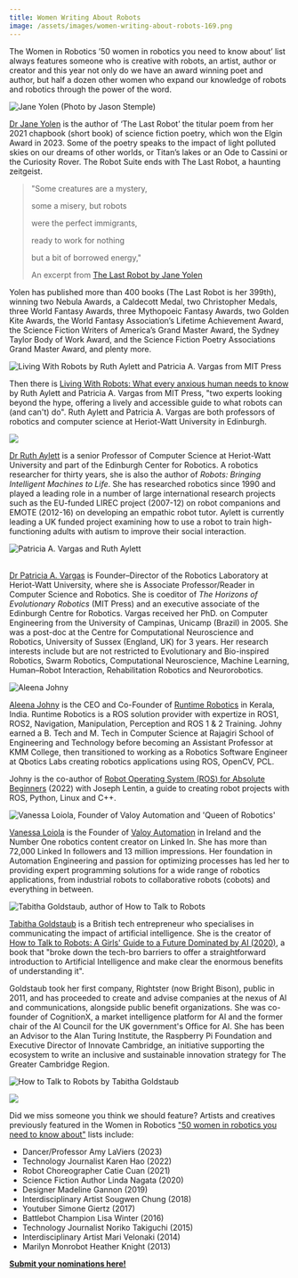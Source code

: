 ```yaml
---
title: Women Writing About Robots
image: /assets/images/women-writing-about-robots-169.png
---
```

The Women in Robotics ’50 women in robotics you need to know about’ list always features someone who is creative with robots, an artist, author or creator and this year not only do we have an award winning poet and author, but half a dozen other women who expand our knowledge of robots and robotics through the power of the word.

![](/assets/images/jy©2015-jason-stemple-750x1124.jpg "Jane Yolen (Photo by Jason Stemple)")

[Dr ](https://www.janeyolen.com/)[Jane Yolen](https://www.janeyolen.com/) is the author of ‘The Last Robot’ the titular poem from her 2021 chapbook (short book) of science fiction poetry, which won the Elgin Award in 2023. Some of the poetry speaks to the impact of light polluted skies on our dreams of other worlds, or Titan’s lakes or an Ode to Cassini or the Curiosity Rover. The Robot Suite ends with The Last Robot, a haunting zeitgeist.

> "Some creatures are a mystery, 
>
> some a misery, but robots
>
> were the perfect immigrants, 
>
> ready to work for nothing
>
> but a bit of borrowed energy,"
>
> An excerpt from [The Last Robot by Jane Yolen](https://www.shorelineofinfinity.com/product/the-last-robot/)

Yolen has published more than 400 books (The Last Robot is her 399th), winning two Nebula Awards, a Caldecott Medal, two Christopher Medals, three World Fantasy Awards, three Mythopoeic Fantasy Awards, two Golden Kite Awards, the World Fantasy Association’s Lifetime Achievement Award, the Science Fiction Writers of America’s Grand Master Award, the Sydney Taylor Body of Work Award, and the Science Fiction Poetry Associations Grand Master Award, and plenty more. 

![](/assets/images/living-with-robots.avif "Living With Robots by Ruth Aylett and Patricia A. Vargas from MIT Press")

Then there is [Living With Robots: What every anxious human needs to know](https://mitpress.mit.edu/9780262546041/living-with-robots/) by Ruth Aylett and Patricia A. Vargas from MIT Press, "two experts looking beyond the hype, offering a lively and accessible guide to what robots can (and can't) do". Ruth Aylett and Patricia A. Vargas are both professors of robotics and computer science at Heriot-Watt University in Edinburgh.

![](/assets/images/ruth-aylett-with-book.jpg)

[Dr Ruth Aylett](https://www.edinburgh-robotics.org/academics/ruth-aylett) is a senior Professor of Computer Science at Heriot-Watt University and part of the Edinburgh Center for Robotics. A robotics researcher for thirty years, she is also the author of *Robots: Bringing Intelligent Machines to Life*. She has researched robotics since 1990 and played a leading role in a number of large international research projects such as the EU-funded LIREC project (2007-12) on robot companions and EMOTE (2012-16) on developing an empathic robot tutor. Aylett is currently leading a UK funded project examining how to use a robot to train high-functioning adults with autism to improve their social interaction.

![](/assets/images/ruth-and-patricia_orig.jpg "Patricia A. Vargas and Ruth Aylett")

\
[Dr Patricia A. Vargas](https://www.edinburgh-robotics.org/academics/patricia-vargas) is Founder–Director of the Robotics Laboratory at Heriot-Watt University, where she is Associate Professor/Reader in Computer Science and Robotics. She is coeditor of *The Horizons of Evolutionary Robotics* (MIT Press) and an executive associate of the Edinburgh Centre for Robotics. Vargas received her PhD. on Computer Engineering from the University of Campinas, Unicamp (Brazil) in 2005. She was a post-doc at the Centre for Computational Neuroscience and Robotics, University of Sussex (England, UK) for 3 years. Her research interests include but are not restricted to Evolutionary and Bio-inspired Robotics, Swarm Robotics, Computational Neuroscience, Machine Learning, Human–Robot Interaction, Rehabilitation Robotics and Neurorobotics.

![](/assets/images/aleena-johny.jpeg "Aleena Johny")

[Aleena Johny](https://www.linkedin.com/in/aleena-johny-83a3161a5/) is the CEO and Co-Founder of [Runtime Robotics](https://runtimerobotics.com/) in Kerala, India. [](https://runtimerobotics.com/)Runtime Robotics is a ROS solution provider with expertize in ROS1, ROS2, Navigation, Manipulation, Perception and ROS 1 & 2 Training. Johny earned a B. Tech and M. Tech in Computer Science at Rajagiri School of Engineering and Technology before becoming an Assistant Professor at KMM College, then transitioned to working as a Robotics Software Engineer at Qbotics Labs creating robotics applications using ROS, OpenCV, PCL.

Johny is the co-author of [Robot Operating System (ROS) for Absolute Beginners](https://link.springer.com/book/10.1007/978-1-4842-7750-8) (2022) with Joseph Lentin, a guide to creating robot projects with ROS, Python, Linux and C++. 

![](/assets/images/nwurmjuwseskc8fgybtyricvvpd6kfcopwcqchjlku4.png "Vanessa Loiola, Founder of Valoy Automation and 'Queen of Robotics'")

[Vanessa Loiola](https://www.linkedin.com/in/vanessaloiola/) is the Founder of [Valoy Automation](https://valoy.ie/) in Ireland and the Number One robotics content creator on Linked In. She has more than 72,000 Linked In followers and 13 million impressions. Her foundation in Automation Engineering and passion for optimizing processes has led her to providing expert programming solutions for a wide range of robotics applications, from industrial robots to collaborative robots (cobots) and everything in between.

![](/assets/images/tabitha-goldstaub.jpg "Tabitha Goldstaub, author of How to Talk to Robots")

[Tabitha Goldstaub](https://www.linkedin.com/in/tabithagoldstaub/) is a British tech entrepreneur who specialises in communicating the impact of artificial intelligence. She is the creator of [How to Talk to Robots: A Girls' Guide to a Future Dominated by AI (2020)](https://www.amazon.de/How-Talk-Robots-Future-Dominated/dp/0008328234), a book that "broke down the tech-bro barriers to offer a straightforward introduction to Artificial Intelligence and make clear the enormous benefits of understanding it".

Goldstaub took her first company, Rightster (now Bright Bison), public in 2011, and has proceeded to create and advise companies at the nexus of AI and communications, alongside public benefit organizations. She was co-founder of CognitionX, a market intelligence platform for AI and the former chair of the AI Council for the UK government's Office for AI. She has been an Advisor to the Alan Turing Institute, the Raspberry Pi Foundation and Executive Director of Innovate Cambridge, an initiative supporting the ecosystem to write an inclusive and sustainable innovation strategy for The Greater Cambridge Region.

![](/assets/images/robots_instagram.webp "How to Talk to Robots by Tabitha Goldstaub")

![](/assets/images/screenshot-2024-11-09-at-3.20.40 pm.png)

Did we miss someone you think we should feature? Artists and creatives previously featured in the Women in Robotics ["50 women in robotics you need to know about"](https://www.womeninrobotics.org/annual-list/) lists include: 

* Dancer/Professor Amy LaViers (2023)
* Technology Journalist Karen Hao (2022)
* Robot Choreographer Catie Cuan (2021)
* Science Fiction Author Linda Nagata (2020)
* Designer Madeline Gannon (2019)
* Interdisciplinary Artist Sougwen Chung (2018)
* Youtuber Simone Giertz (2017)
* Battlebot Champion Lisa Winter (2016)
* Technology Journalist Noriko Takiguchi (2015)
* Interdisciplinary Artist Mari Velonaki (2014)
* Marilyn Monrobot Heather Knight (2013)

**[Submit your nominations here!](https://airtable.com/appwW95uuloaJZTa3/pagKDLM8lRMF1Ou59/form)**